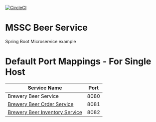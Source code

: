 [![CircleCI](https://dl.circleci.com/status-badge/img/gh/Konopl9/mssc-beer-service/tree/main.svg?style=svg)](https://dl.circleci.com/status-badge/redirect/gh/Konopl9/mssc-beer-service/tree/main)
# MSSC Beer Service

Spring Boot Microservice example

# Default Port Mappings - For Single Host
| Service Name | Port | 
| --------| -----|
| Brewery Beer Service | 8080 |
| [Brewery Beer Order Service](https://github.com/springframeworkguru/mssc-beer-order-service) | 8081 |
| [Brewery Beer Inventory Service](https://github.com/springframeworkguru/mssc-beer-inventory-service) | 8082 |